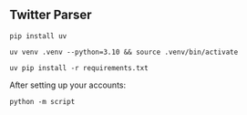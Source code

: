## Twitter Parser

```
pip install uv
```

```
uv venv .venv --python=3.10 && source .venv/bin/activate
```

```
uv pip install -r requirements.txt
```

After setting up your accounts:
```
python -m script
```
